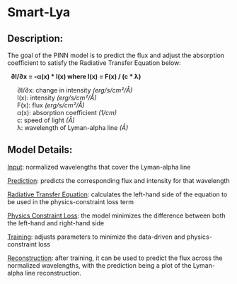 # Smart-Lya

## Description:
The goal of the PINN model is to predict the flux and adjust the absorption coefficient to satisfy the Radiative Transfer Equation below: <br />

  &nbsp; **∂I/∂x = -α(x) * I(x) where I(x) = F(x) / (c * λ)** <br />
  
  &ensp; &ensp; ∂I/∂x: change in intensity *(erg/s/cm²/Å)* <br />
  &ensp; &ensp; I(x): intensity *(erg/s/cm²/Å)* <br />
  &ensp; &ensp; F(x): flux *(erg/s/cm²/Å)* <br />
  &ensp; &ensp; α(x): absorption coefficient *(1/cm)* <br />
  &ensp; &ensp; c: speed of light *(Å)* <br />
  &ensp; &ensp; λ: wavelength of Lyman-alpha line *(Å)* <br />

 ## Model Details:
   <ins>Input</ins>: normalized wavelengths that cover the Lyman-alpha line </br>
   
   <ins>Prediction</ins>: predicts the corresponding flux and intensity for that wavelength </br>
   
   <ins>Radiative Transfer Equation</ins>: calculates the left-hand side of the equation to be used in the physics-constraint loss term </br>
   
   <ins>Physics Constraint Loss</ins>: the model minimizes the difference between both the left-hand and right-hand side </br>
   
   <ins>Training</ins>: adjusts parameters to minimize the data-driven and physics-constraint loss </br>
   
   <ins>Reconstruction</ins>: after training, it can be used to predict the flux across the normalized wavelengths, with the prediction being a plot of the Lyman-alpha line reconstruction. </br>
 
 
